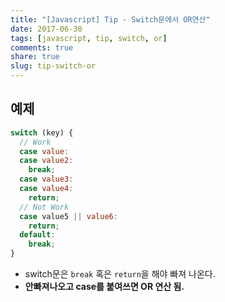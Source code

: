 ```yaml
---
title: "[Javascript] Tip - Switch문에서 OR연산"
date: 2017-06-30
tags: [javascript, tip, switch, or]
comments: true
share: true
slug: tip-switch-or
---
```


## 예제

```js
switch (key) {
  // Work
  case value:
  case value2:
    break;
  case value3:
  case value4:
    return;
  // Not Work
  case value5 || value6:
    return;
  default:
    break;
}
```

- switch문은 `break` 혹은 `return`을 해야 빠져 나온다.
- **안빠져나오고 case를 붙여쓰면 OR 연산 됨.**
